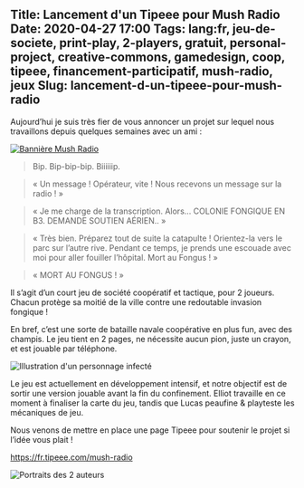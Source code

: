 Title: Lancement d'un Tipeee pour Mush Radio
Date: 2020-04-27 17:00
Tags: lang:fr, jeu-de-societe, print-play, 2-players, gratuit, personal-project, creative-commons, gamedesign, coop, tipeee, financement-participatif, mush-radio, jeux
Slug: lancement-d-un-tipeee-pour-mush-radio
---

Aujourd’hui je suis très fier de vous annoncer un projet sur lequel nous travaillons depuis quelques semaines avec un ami :

[![Bannière Mush Radio](images/2020/04/MushRadio.jpg)](https://fr.tipeee.com/mush-radio)

> Bip. Bip-bip-bip. Biiiiiip.

> « Un message ! Opérateur, vite ! Nous recevons un message sur la radio !  »

> « Je me charge de la transcription. Alors… COLONIE FONGIQUE EN B3. DEMANDE SOUTIEN AÉRIEN.. »

> « Très bien. Préparez tout de suite la catapulte ! Orientez-la vers le parc sur l’autre rive. Pendant ce temps, je prends une escouade avec moi pour aller fouiller l’hôpital. Mort au Fongus ! »

> « MORT AU FONGUS ! »

Il s’agit d’un court jeu de société coopératif et tactique, pour 2 joueurs.
Chacun protège sa moitié de la ville contre une redoutable invasion fongique !

En bref, c’est une sorte de bataille navale coopérative en plus fun, avec des champis. Le jeu tient en 2 pages, ne nécessite aucun pion, juste un crayon, et est jouable par téléphone.

![Illustration d'un personnage infecté](images/2020/04/planche-preparatoire-city-map.jpg)

Le jeu est actuellement en développement intensif, et notre objectif est de sortir une version jouable avant la fin du confinement. Elliot travaille en ce moment à finaliser la carte du jeu, tandis que Lucas peaufine & playteste les mécaniques de jeu.

Nous venons de mettre en place une page Tipeee pour soutenir le projet si l’idée vous plait !

<https://fr.tipeee.com/mush-radio>

![Portraits des 2 auteurs](images/2020/04/Elliot-et-Lucas.png)
